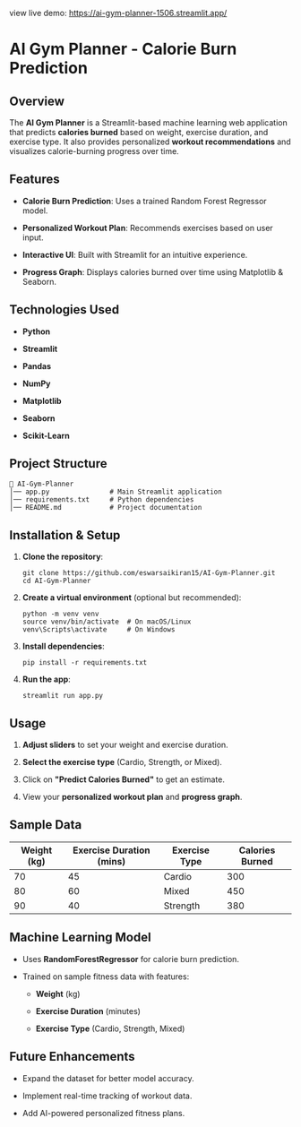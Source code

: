 
view live demo: https://ai-gym-planner-1506.streamlit.app/


#  AI Gym Planner - Calorie Burn Prediction

##  Overview

The **AI Gym Planner** is a Streamlit-based machine learning web application that predicts **calories burned** based on weight, exercise duration, and exercise type. It also provides personalized **workout recommendations** and visualizes calorie-burning progress over time.

##  Features

- **Calorie Burn Prediction**: Uses a trained Random Forest Regressor model.
    
- **Personalized Workout Plan**: Recommends exercises based on user input.
    
- **Interactive UI**: Built with Streamlit for an intuitive experience.
    
- **Progress Graph**: Displays calories burned over time using Matplotlib & Seaborn.
    

##  Technologies Used

- **Python**
    
- **Streamlit**
    
- **Pandas**
    
- **NumPy**
    
- **Matplotlib**
    
- **Seaborn**
    
- **Scikit-Learn**
    

##  Project Structure

```
📁 AI-Gym-Planner
│── app.py               # Main Streamlit application
│── requirements.txt     # Python dependencies
│── README.md            # Project documentation
```

##  Installation & Setup

1. **Clone the repository**:
    
    ```
    git clone https://github.com/eswarsaikiran15/AI-Gym-Planner.git
    cd AI-Gym-Planner
    ```
    
2. **Create a virtual environment** (optional but recommended):
    
    ```
    python -m venv venv
    source venv/bin/activate  # On macOS/Linux
    venv\Scripts\activate     # On Windows
    ```
    
3. **Install dependencies**:
    
    ```
    pip install -r requirements.txt
    ```
    
4. **Run the app**:
    
    ```
    streamlit run app.py
    ```
    

##  Usage

1. **Adjust sliders** to set your weight and exercise duration.
    
2. **Select the exercise type** (Cardio, Strength, or Mixed).
    
3. Click on **"Predict Calories Burned"** to get an estimate.
    
4. View your **personalized workout plan** and **progress graph**.
    

##  Sample Data

|Weight (kg)|Exercise Duration (mins)|Exercise Type|Calories Burned|
|---|---|---|---|
|70|45|Cardio|300|
|80|60|Mixed|450|
|90|40|Strength|380|

##  Machine Learning Model

- Uses **RandomForestRegressor** for calorie burn prediction.
    
- Trained on sample fitness data with features:
    
    - **Weight** (kg)
        
    - **Exercise Duration** (minutes)
        
    - **Exercise Type** (Cardio, Strength, Mixed)
        

##  Future Enhancements

- Expand the dataset for better model accuracy.
    
- Implement real-time tracking of workout data.
    
- Add AI-powered personalized fitness plans.
